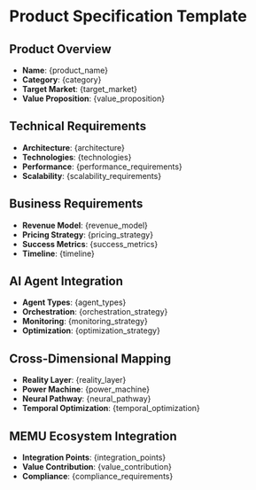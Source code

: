 # Product Specification Template

## Product Overview
- **Name**: {product_name}
- **Category**: {category}
- **Target Market**: {target_market}
- **Value Proposition**: {value_proposition}

## Technical Requirements
- **Architecture**: {architecture}
- **Technologies**: {technologies}
- **Performance**: {performance_requirements}
- **Scalability**: {scalability_requirements}

## Business Requirements
- **Revenue Model**: {revenue_model}
- **Pricing Strategy**: {pricing_strategy}
- **Success Metrics**: {success_metrics}
- **Timeline**: {timeline}

## AI Agent Integration
- **Agent Types**: {agent_types}
- **Orchestration**: {orchestration_strategy}
- **Monitoring**: {monitoring_strategy}
- **Optimization**: {optimization_strategy}

## Cross-Dimensional Mapping
- **Reality Layer**: {reality_layer}
- **Power Machine**: {power_machine}
- **Neural Pathway**: {neural_pathway}
- **Temporal Optimization**: {temporal_optimization}

## MEMU Ecosystem Integration
- **Integration Points**: {integration_points}
- **Value Contribution**: {value_contribution}
- **Compliance**: {compliance_requirements}
